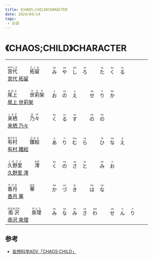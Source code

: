 ```yaml
---
title: 《CHAOS;CHILD》CHARACTER
date: 2024/04/14
tags: 
 - 日语
---
```


# 《CHAOS;CHILD》CHARACTER

<table>
    <tbody>
        <tr>
            <td>
                <br>
                <ruby>
                    <span>宮代</span>
                    <rp>(</rp>
                    <rt>みやしろ</rt>
                    <rp>)</rp>
                </ruby>
                <span>&emsp;&emsp;</span>
                <ruby>
                    <span>拓留</span>
                    <rp>(</rp>
                    <rt>たくる</rt>
                    <rp>)</rp>
                </ruby>
                <br>
                <a href="https://zh.moegirl.org.cn/%E5%AE%AB%E4%BB%A3%E6%8B%93%E7%95%99" target="_blank">宮代 拓留</a>
                <br>
            </td>
            <td>
                <ruby>
                    み
                    <rp>(</rp>
                    <rt>mi</rt>
                    <rp>)</rp>
                </ruby>
                <span>&nbsp;&nbsp;</span>
                <ruby>
                    や
                    <rp>(</rp>
                    <rt>ya</rt>
                    <rp>)</rp>
                </ruby>
                <span>&nbsp;&nbsp;</span>
                <ruby>
                    し
                    <rp>(</rp>
                    <rt>shi</rt>
                    <rp>)</rp>
                </ruby>
                <span>&nbsp;&nbsp;</span>
                <ruby>
                    ろ
                    <rp>(</rp>
                    <rt>ro</rt>
                    <rp>)</rp>
                </ruby>
                <span>&emsp;&emsp;</span>
                <ruby>
                    た
                    <rp>(</rp>
                    <rt>ta</rt>
                    <rp>)</rp>
                </ruby>
                <span>&nbsp;&nbsp;</span>
                <ruby>
                    く
                    <rp>(</rp>
                    <rt>ku</rt>
                    <rp>)</rp>
                </ruby>
                <span>&nbsp;&nbsp;</span>
                <ruby>
                    る
                    <rp>(</rp>
                    <rt>ru</rt>
                    <rp>)</rp>
                </ruby>
            </td>
        </tr>
        <tr>
            <td>
                <br>
                <ruby>
                    <span>尾上</span>
                    <rp>(</rp>
                    <rt>おのえ</rt>
                    <rp>)</rp>
                </ruby>
                <span>&emsp;&emsp;</span>
                <ruby>
                    <span>世莉架</span>
                    <rp>(</rp>
                    <rt>せりか</rt>
                    <rp>)</rp>
                </ruby>
                <br>
                <a href="https://zh.moegirl.org.cn/%E5%B0%BE%E4%B8%8A%E4%B8%96%E8%8E%89%E6%9E%B6" target="_blank">尾上 世莉架</a>
                <br>
            </td>
            <td>
                <ruby>
                    お
                    <rp>(</rp>
                    <rt>o</rt>
                    <rp>)</rp>
                </ruby>
                <span>&nbsp;&nbsp;</span>
                <ruby>
                    の
                    <rp>(</rp>
                    <rt>no</rt>
                    <rp>)</rp>
                </ruby>
                <span>&nbsp;&nbsp;</span>
                <ruby>
                    え
                    <rp>(</rp>
                    <rt>e</rt>
                    <rp>)</rp>
                </ruby>
                <span>&emsp;&emsp;</span>
                <ruby>
                    せ
                    <rp>(</rp>
                    <rt>se</rt>
                    <rp>)</rp>
                </ruby>
                <span>&nbsp;&nbsp;</span>
                <ruby>
                    り
                    <rp>(</rp>
                    <rt>ri</rt>
                    <rp>)</rp>
                </ruby>
                <span>&nbsp;&nbsp;</span>
                <ruby>
                    か
                    <rp>(</rp>
                    <rt>ka</rt>
                    <rp>)</rp>
                </ruby>
            </td>
        </tr>
        <tr>
            <td>
                <br>
                <ruby>
                    <span>来栖</span>
                    <rp>(</rp>
                    <rt>くるす</rt>
                    <rp>)</rp>
                </ruby>
                <span>&emsp;&emsp;</span>
                <ruby>
                    <span>乃々</span>
                    <rp>(</rp>
                    <rt>のの</rt>
                    <rp>)</rp>
                </ruby>
                <br>
                <a href="https://zh.moegirl.org.cn/%E6%9D%A5%E6%A0%96%E4%B9%83%E4%B9%83" target="_blank">来栖 乃々</a>
                <br>
            </td>
            <td>
                <ruby>
                    く
                    <rp>(</rp>
                    <rt>ku</rt>
                    <rp>)</rp>
                </ruby>
                <span>&nbsp;&nbsp;</span>
                <ruby>
                    る
                    <rp>(</rp>
                    <rt>ru</rt>
                    <rp>)</rp>
                </ruby>
                <span>&nbsp;&nbsp;</span>
                <ruby>
                    す
                    <rp>(</rp>
                    <rt>su</rt>
                    <rp>)</rp>
                </ruby>
                <span>&emsp;&emsp;</span>
                <ruby>
                    の
                    <rp>(</rp>
                    <rt>no</rt>
                    <rp>)</rp>
                </ruby>
                <span>&nbsp;&nbsp;</span>
                <ruby>
                    の
                    <rp>(</rp>
                    <rt>no</rt>
                    <rp>)</rp>
                </ruby>
            </td>
        </tr>
        <tr>
            <td>
                <br>
                <ruby>
                    <span>有村</span>
                    <rp>(</rp>
                    <rt>ありむら</rt>
                    <rp>)</rp>
                </ruby>
                <span>&emsp;&emsp;</span>
                <ruby>
                    <span>雛絵</span>
                    <rp>(</rp>
                    <rt>ひなえ</rt>
                    <rp>)</rp>
                </ruby>
                <br>
                <a href="https://zh.moegirl.org.cn/%E6%9C%89%E6%9D%91%E9%9B%8F%E7%BB%98" target="_blank">有村 雛絵</a>
                <br>
            </td>
            <td>
                <ruby>
                    あ
                    <rp>(</rp>
                    <rt>a</rt>
                    <rp>)</rp>
                </ruby>
                <span>&nbsp;&nbsp;</span>
                <ruby>
                    り
                    <rp>(</rp>
                    <rt>ri</rt>
                    <rp>)</rp>
                </ruby>
                <span>&nbsp;&nbsp;</span>
                <ruby>
                    む
                    <rp>(</rp>
                    <rt>mu</rt>
                    <rp>)</rp>
                </ruby>
                <span>&nbsp;&nbsp;</span>
                <ruby>
                    ら
                    <rp>(</rp>
                    <rt>ra</rt>
                    <rp>)</rp>
                </ruby>
                <span>&emsp;&emsp;</span>
                <ruby>
                    ひ
                    <rp>(</rp>
                    <rt>hi</rt>
                    <rp>)</rp>
                </ruby>
                <span>&nbsp;&nbsp;</span>
                <ruby>
                    な
                    <rp>(</rp>
                    <rt>na</rt>
                    <rp>)</rp>
                </ruby>
                <span>&nbsp;&nbsp;</span>
                <ruby>
                    え
                    <rp>(</rp>
                    <rt>e</rt>
                    <rp>)</rp>
                </ruby>
            </td>
        </tr>
        <tr>
            <td>
                <br>
                <ruby>
                    <span>久野里</span>
                    <rp>(</rp>
                    <rt>くのさと</rt>
                    <rp>)</rp>
                </ruby>
                <span>&emsp;&emsp;</span>
                <ruby>
                    <span>澪</span>
                    <rp>(</rp>
                    <rt>みお</rt>
                    <rp>)</rp>
                </ruby>
                <br>
                <a href="https://zh.moegirl.org.cn/%E4%B9%85%E9%87%8E%E9%87%8C%E6%BE%AA" target="_blank">久野里 澪</a>
                <br>
            </td>
            <td>
                <ruby>
                    く
                    <rp>(</rp>
                    <rt>ku</rt>
                    <rp>)</rp>
                </ruby>
                <span>&nbsp;&nbsp;</span>
                <ruby>
                    の
                    <rp>(</rp>
                    <rt>no</rt>
                    <rp>)</rp>
                </ruby>
                <span>&nbsp;&nbsp;</span>
                <ruby>
                    さ
                    <rp>(</rp>
                    <rt>sa</rt>
                    <rp>)</rp>
                </ruby>
                <span>&nbsp;&nbsp;</span>
                <ruby>
                    と
                    <rp>(</rp>
                    <rt>to</rt>
                    <rp>)</rp>
                </ruby>
                <span>&emsp;&emsp;</span>
                <ruby>
                    み
                    <rp>(</rp>
                    <rt>mi</rt>
                    <rp>)</rp>
                </ruby>
                <span>&nbsp;&nbsp;</span>
                <ruby>
                    お
                    <rp>(</rp>
                    <rt>o</rt>
                    <rp>)</rp>
                </ruby>
            </td>
        </tr>
        <tr>
            <td>
                <br>
                <ruby>
                    <span>香月</span>
                    <rp>(</rp>
                    <rt>かづき</rt>
                    <rp>)</rp>
                </ruby>
                <span>&emsp;&emsp;</span>
                <ruby>
                    <span>華</span>
                    <rp>(</rp>
                    <rt>はな</rt>
                    <rp>)</rp>
                </ruby>
                <br>
                <a href="https://zh.moegirl.org.cn/%E9%A6%99%E6%9C%88%E5%8D%8E" target="_blank">香月 華</a>
                <br>
            </td>
            <td>
                <ruby>
                    か
                    <rp>(</rp>
                    <rt>ka</rt>
                    <rp>)</rp>
                </ruby>
                <span>&nbsp;&nbsp;</span>
                <ruby>
                    づ
                    <rp>(</rp>
                    <rt>zu</rt>
                    <rp>)</rp>
                </ruby>
                <span>&nbsp;&nbsp;</span>
                <ruby>
                    き
                    <rp>(</rp>
                    <rt>ki</rt>
                    <rp>)</rp>
                </ruby>
                <span>&emsp;&emsp;</span>
                <ruby>
                    は
                    <rp>(</rp>
                    <rt>ha</rt>
                    <rp>)</rp>
                </ruby>
                <span>&nbsp;&nbsp;</span>
                <ruby>
                    な
                    <rp>(</rp>
                    <rt>na</rt>
                    <rp>)</rp>
                </ruby>
            </td>
        </tr>
        <tr>
            <td>
                <br>
                <ruby>
                    <span>南沢</span>
                    <rp>(</rp>
                    <rt>みなみさわ</rt>
                    <rp>)</rp>
                </ruby>
                <span>&emsp;&emsp;</span>
                <ruby>
                    <span>泉理</span>
                    <rp>(</rp>
                    <rt>せんり</rt>
                    <rp>)</rp>
                </ruby>
                <br>
                <a href="https://zh.moegirl.org.cn/%E5%8D%97%E6%B3%BD%E6%B3%89%E7%90%86" target="_blank">南沢 泉理</a>
                <br>
            </td>
            <td>
                <ruby>
                    み
                    <rp>(</rp>
                    <rt>mi</rt>
                    <rp>)</rp>
                </ruby>
                <span>&nbsp;&nbsp;</span>
                <ruby>
                    な
                    <rp>(</rp>
                    <rt>na</rt>
                    <rp>)</rp>
                </ruby>
                <span>&nbsp;&nbsp;</span>
                <ruby>
                    み
                    <rp>(</rp>
                    <rt>mi</rt>
                    <rp>)</rp>
                </ruby>
                <span>&nbsp;&nbsp;</span>
                <ruby>
                    さ
                    <rp>(</rp>
                    <rt>sa</rt>
                    <rp>)</rp>
                </ruby>
                <span>&nbsp;&nbsp;</span>
                <ruby>
                    わ
                    <rp>(</rp>
                    <rt>wa</rt>
                    <rp>)</rp>
                </ruby>
                <span>&emsp;&emsp;</span>
                <ruby>
                    せ
                    <rp>(</rp>
                    <rt>se</rt>
                    <rp>)</rp>
                </ruby>
                <span>&nbsp;&nbsp;</span>
                <ruby>
                    ん
                    <rp>(</rp>
                    <rt>n</rt>
                    <rp>)</rp>
                </ruby>
                <span>&nbsp;&nbsp;</span>
                <ruby>
                    り
                    <rp>(</rp>
                    <rt>ri</rt>
                    <rp>)</rp>
                </ruby>
            </td>
        </tr>
    </tbody>
</table>

## 参考

- [妄想科学ADV「CHAOS;CHILD」](https://chaoschild.jp/origin/#chara)

